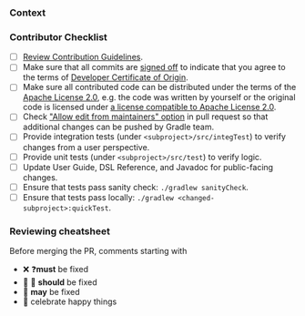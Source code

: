 <!--- The issue this PR addresses -->
<!-- Fixes #? -->

### Context
<!--- Why do you believe many users will benefit from this change? -->
<!--- Link to relevant issues or forum discussions here -->

### Contributor Checklist
- [ ] [Review Contribution Guidelines](https://github.com/gradle/gradle/blob/master/CONTRIBUTING.md).
- [ ] Make sure that all commits are [signed off](https://git-scm.com/docs/git-commit#Documentation/git-commit.txt---signoff) to indicate that you agree to the terms of [Developer Certificate of Origin](https://developercertificate.org/).
- [ ] Make sure all contributed code can be distributed under the terms of the [Apache License 2.0](https://github.com/gradle/gradle/blob/master/LICENSE), e.g. the code was written by yourself or the original code is licensed under [a license compatible to Apache License 2.0](https://apache.org/legal/resolved.html).
- [ ] Check ["Allow edit from maintainers" option](https://help.github.com/articles/allowing-changes-to-a-pull-request-branch-created-from-a-fork/) in pull request so that additional changes can be pushed by Gradle team.
- [ ] Provide integration tests (under `<subproject>/src/integTest`) to verify changes from a user perspective.
- [ ] Provide unit tests (under `<subproject>/src/test`) to verify logic.
- [ ] Update User Guide, DSL Reference, and Javadoc for public-facing changes.
- [ ] Ensure that tests pass sanity check: `./gradlew sanityCheck`.
- [ ] Ensure that tests pass locally: `./gradlew <changed-subproject>:quickTest`.

### Reviewing cheatsheet

Before merging the PR, comments starting with 
- ❌ ❓**must** be fixed
- 🤔 💅 **should** be fixed
- 💭 **may** be fixed
- 🎉 celebrate happy things
